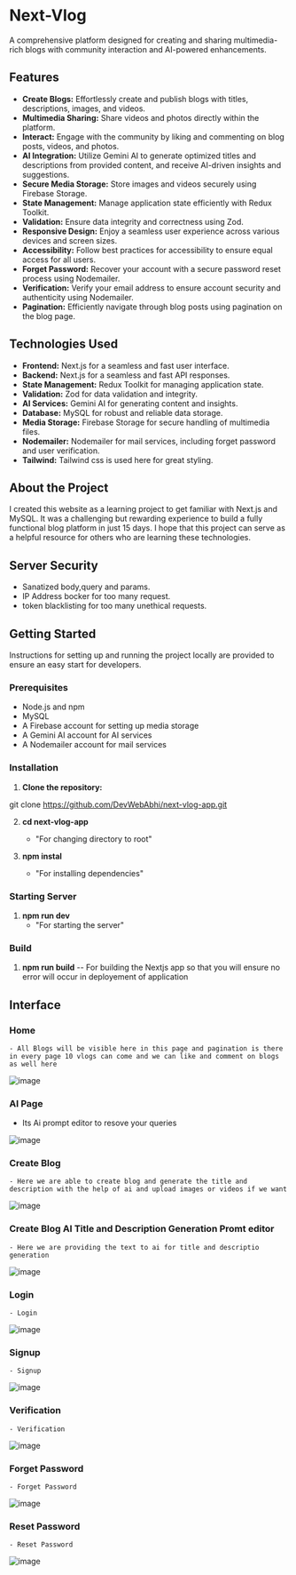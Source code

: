 # Next-Vlog

A comprehensive platform designed for creating and sharing multimedia-rich blogs with community interaction and AI-powered enhancements.

## Features

- **Create Blogs:** Effortlessly create and publish blogs with titles, descriptions, images, and videos.
- **Multimedia Sharing:** Share videos and photos directly within the platform.
- **Interact:** Engage with the community by liking and commenting on blog posts, videos, and photos.
- **AI Integration:** Utilize Gemini AI to generate optimized titles and descriptions from provided content, and receive AI-driven insights and suggestions.
- **Secure Media Storage:** Store images and videos securely using Firebase Storage.
- **State Management:** Manage application state efficiently with Redux Toolkit.
- **Validation:** Ensure data integrity and correctness using Zod.
- **Responsive Design:** Enjoy a seamless user experience across various devices and screen sizes.
- **Accessibility:** Follow best practices for accessibility to ensure equal access for all users.
- **Forget Password:** Recover your account with a secure password reset process using Nodemailer.
- **Verification:** Verify your email address to ensure account security and authenticity using Nodemailer.
- **Pagination:** Efficiently navigate through blog posts using pagination on the blog page.

## Technologies Used

- **Frontend:** Next.js for a seamless and fast user interface.
- **Backend:** Next.js for a seamless and fast API responses.
- **State Management:** Redux Toolkit for managing application state.
- **Validation:** Zod for data validation and integrity.
- **AI Services:** Gemini AI for generating content and insights.
- **Database:** MySQL for robust and reliable data storage.
- **Media Storage:** Firebase Storage for secure handling of multimedia files.
- **Nodemailer:** Nodemailer for mail services, including forget password and user verification.
- **Tailwind:** Tailwind css is used here for great styling.
## About the Project

I created this website as a learning project to get familiar with Next.js and MySQL. It was a challenging but rewarding experience to build a fully functional blog platform in just 15 days. I hope that this project can serve as a helpful resource for others who are learning these technologies.

## Server Security

- Sanatized body,query and params.
- IP Address bocker for too many request.
- token blacklisting for too many unethical requests.

## Getting Started

Instructions for setting up and running the project locally are provided to ensure an easy start for developers.

### Prerequisites

- Node.js and npm
- MySQL
- A Firebase account for setting up media storage
- A Gemini AI account for AI services
- A Nodemailer account for mail services

### Installation

1. **Clone the repository:**

git clone https://github.com/DevWebAbhi/next-vlog-app.git

2. **cd next-vlog-app**
   - "For changing directory to root"

3. **npm instal**  
   - "For installing dependencies"

### Starting Server   

1. **npm run dev**
   - "For starting the server"   

### Build

1. **npm run build**
   -- For building the Nextjs app  so that you will ensure no error will occur in deployement of application    


## Interface

### Home
    - All Blogs will be visible here in this page and pagination is there in every page 10 vlogs can come and we can like and comment on blogs as well here
  <img src="./readmeAssets/blogcard.PNG" alt="image"/>

### AI Page
   - Its Ai prompt editor to resove your queries
   <img src="./readmeAssets/aitool.PNG" alt="image"/>

### Create Blog
    - Here we are able to create blog and generate the title and description with the help of ai and upload images or videos if we want
  <img src="./readmeAssets/createvlog.PNG" alt="image"/>

### Create Blog AI Title and Description Generation Promt editor
    - Here we are providing the text to ai for title and descriptio generation
  <img src="./readmeAssets/ceateblogaitextwriting.PNG" alt="image"/>

### Login
    - Login
  <img src="./readmeAssets/login.PNG" alt="image"/>  

### Signup
    - Signup
  <img src="./readmeAssets/signup.PNG" alt="image"/>

### Verification
    - Verification
  <img src="./readmeAssets/verification.PNG" alt="image"/>

### Forget Password
    - Forget Password
  <img src="./readmeAssets/forgetpassword.PNG" alt="image"/>

### Reset Password
    - Reset Password
  <img src="./readmeAssets/resetforgetpassword.PNG" alt="image"/>



